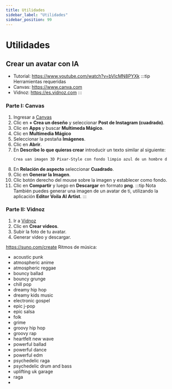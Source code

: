```yaml
---
title: Utilidades
sidebar_label: "Utilidades"
sidebar_position: 99
---
```


# Utilidades

## Crear un avatar con IA
+ Tutorial: https://www.youtube.com/watch?v=bVlcMN8PYXk
:::tip Herramientas requeridas
+ Canvas: https://www.canva.com
+ Vidnoz: https://es.vidnoz.com
:::
### Parte I: Canvas
1. Ingresar a [Canvas](https://www.canva.com)
2. Clic en **+ Crea un deseño** y seleccionar **Post de Instagram (cuadrado)**.
3. Clic en **Apps** y buscar **Multimeda Mágico**.
4. Clic en **Multimedia Mágico**
5. Seleccionar la pestaña **Imágenes**.
6. Clic en **Abrir**.
7. En **Describe lo que quieras crear** introducir un texto similar al siguiente:
    ```txt
    Crea uan imagen 3D Pixar-Style con fondo limpio azul de un hombre de 40 años, cara más redonda que cuadrada, barba tipo candado, piel blanca, ojos negros, gafas aéreas, cabello negro y camisa azul de cuadros.
    ```
8. En **Relación de aspecto** seleccionar **Cuadrado**.
9. Clic en **Generar la Imagen**.
10. Clic botón derecho del mouse sobre la imagen y establecer como fondo.
11. Clic en **Compartir** y luego en **Descargar** en formato **png**.
:::tip Nota
También puedes generar una imagen de un avatar de ti, utilizando la aplicación **Editor Voila AI Artist**.
:::
### Parte II: Vidnoz
1. Ir a [Vidnoz](https://es.vidnoz.com)
2. Clic en **Crear videos**.
3. Subir la foto de tu avatar.
4. Generar video y descargar.

https://suno.com/create
Ritmos de música:
+ acoustic punk
+ atmospheric anime
+ atmospheric reggae
+ bouncy ballad
+ bouncy grunge
+ chill pop
+ dreamy hip hop
+ dreamy kids music
+ electronic gospel
+ epic j-pop
+ epic salsa
+ folk
+ grime
+ groovy hip hop
+ groovy rap
+ heartfelt new wave
+ powerful ballad
+ powerful dance
+ powerful edm
+ psychedelic raga
+ psychedelic drum and bass
+ uplifting uk garage
+ raga
+ 